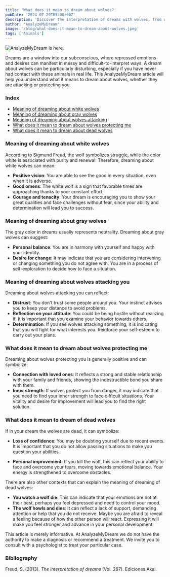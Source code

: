 ```yaml
---
title: 'What does it mean to dream about wolves?'
pubDate: '2024-07-29T05:00:00Z'
description: 'Discover the interpretation of dreams with wolves, from white wolves to wolves that attack or protect. Learn what these dreams symbolize and how they can reflect your emotional state.'
author: 'AnalyzeMyDream'
image: '/blog/what-does-it-mean-to-dream-about-wolves.jpeg'
tags: ['Animals']
---
```


![AnalyzeMyDream is here.](/blog/what-does-it-mean-to-dream-about-wolves.jpeg)

Dreams are a window into our subconscious, where repressed emotions and desires can manifest in messy and difficult-to-interpret ways. A dream about wolves can be particularly disturbing, especially if you have never had contact with these animals in real life. This AnalyzeMyDream article will help you understand what it means to dream about wolves, whether they are attacking or protecting you.

### Index

- [Meaning of dreaming about white wolves](#meaning-of-dreaming-about-white-wolves)
- [Meaning of dreaming about gray wolves](#meaning-of-dreaming-about-gray-wolves)
- [Meaning of dreaming about wolves attacking](#meaning-of-dreaming-about-wolves-attacking)
- [What does it mean to dream about wolves protecting me](#what-does-it-mean-to-dream-about-wolves-protecting-me)
- [What does it mean to dream about dead wolves](#what-does-it-mean-to-dream-about-dead-wolves)

### Meaning of dreaming about white wolves

According to Sigmund Freud, the wolf symbolizes struggle, while the color white is associated with purity and renewal. Therefore, dreaming about white wolves can mean:

- **Positive vision**: You are able to see the good in every situation, even when it is adverse.
- **Good omens**: The white wolf is a sign that favorable times are approaching thanks to your constant effort.
- **Courage and tenacity**: Your dream is encouraging you to show your great qualities and face challenges without fear, since your ability and determination will lead you to success.

### Meaning of dreaming about gray wolves

The gray color in dreams usually represents neutrality. Dreaming about gray wolves can suggest:

- **Personal balance**: You are in harmony with yourself and happy with your identity.
- **Desire for change**: It may indicate that you are considering intervening or changing something you do not agree with. You are in a process of self-exploration to decide how to face a situation.

### Meaning of dreaming about wolves attacking you

Dreaming about wolves attacking you can reflect:

- **Distrust**: You don't trust some people around you. Your instinct advises you to keep your distance to avoid problems.
- **Reflection on your attitude**: You could be being hostile without realizing it. It is important that you examine your behavior towards others.
- **Determination**: If you see wolves attacking something, it is indicating that you will fight for what interests you. Reinforce your self-esteem to carry out your plans.

### What does it mean to dream about wolves protecting me

Dreaming about wolves protecting you is generally positive and can symbolize:

- **Connection with loved ones**: It reflects a strong and stable relationship with your family and friends, showing the indestructible bond you share with them.
- **Inner strength**: If wolves protect you from danger, it may indicate that you need to find your inner strength to face difficult situations. Your vitality and desire for improvement will lead you to find the right solution.

### What does it mean to dream of dead wolves

If in your dream the wolves are dead, it can symbolize:

- **Loss of confidence**: You may be doubting yourself due to recent events. It is important that you do not allow passing situations to make you question your abilities. 

- **Personal improvement**: If you kill the wolf, this can reflect your ability to face and overcome your fears, moving towards emotional balance. Your energy is strengthened to overcome obstacles. 

There are also other contexts that can explain the meaning of dreaming of dead wolves:

- **You watch a wolf die**: This can indicate that your emotions are not at their best, perhaps you feel depressed and need to control your mood. 
- **The wolf howls and dies**: It can reflect a lack of support, demanding attention or help that you do not receive. Maybe you are afraid to reveal a feeling because of how the other person will react. Expressing it will make you feel stronger and advance in your personal development.

This article is merely informative. At AnalyzeMyDream we do not have the authority to make a diagnosis or recommend a treatment. We invite you to consult with a psychologist to treat your particular case.

### Bibliography

Freud, S. (2013). *The interpretation of dreams* (Vol. 267). Ediciones Akal.
